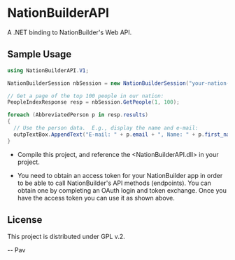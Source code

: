 NationBuilderAPI
================

A .NET binding to NationBuilder's Web API.


Sample Usage
------------

```C#
using NationBuilderAPI.V1;

NationBuilderSession nbSession = new NationBuilderSession("your-nation-slug", "your-access-token");

// Get a page of the top 100 people in our nation:
PeopleIndexResponse resp = nbSession.GetPeople(1, 100);

foreach (AbbreviatedPerson p in resp.results)
{
  // Use the person data.  E.g., display the name and e-mail:
  outpTextBox.AppendText("E-mail: " + p.email + ", Name: " + p.first_name + " " + p.last_name + "\n");
}
```

* Compile this project, and reference the \<NationBuilderAPI.dll\> in your project.

* You need to obtain an access token for your NationBuilder app in order to be able to call NationBuilder's API methods (endpoints).  You can obtain one by completing an OAuth login and token exchange.  Once you have the access token you can use it as shown above.


License
-------

This project is distributed under GPL v.2.

--
Pav
